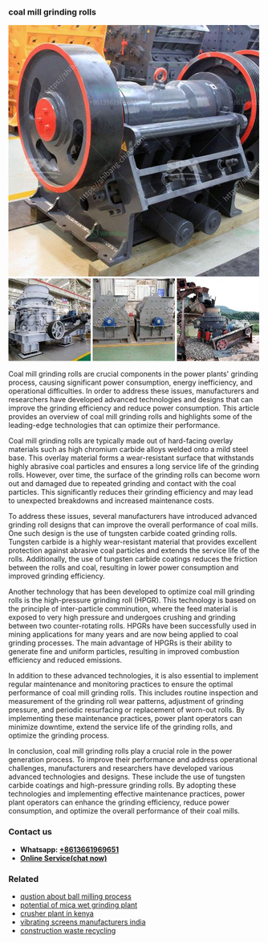 <h3>coal mill grinding rolls</h3><img src='1704791367.jpg' alt=''><p>Coal mill grinding rolls are crucial components in the power plants' grinding process, causing significant power consumption, energy inefficiency, and operational difficulties. In order to address these issues, manufacturers and researchers have developed advanced technologies and designs that can improve the grinding efficiency and reduce power consumption. This article provides an overview of coal mill grinding rolls and highlights some of the leading-edge technologies that can optimize their performance.</p><p>Coal mill grinding rolls are typically made out of hard-facing overlay materials such as high chromium carbide alloys welded onto a mild steel base. This overlay material forms a wear-resistant surface that withstands highly abrasive coal particles and ensures a long service life of the grinding rolls. However, over time, the surface of the grinding rolls can become worn out and damaged due to repeated grinding and contact with the coal particles. This significantly reduces their grinding efficiency and may lead to unexpected breakdowns and increased maintenance costs.</p><p>To address these issues, several manufacturers have introduced advanced grinding roll designs that can improve the overall performance of coal mills. One such design is the use of tungsten carbide coated grinding rolls. Tungsten carbide is a highly wear-resistant material that provides excellent protection against abrasive coal particles and extends the service life of the rolls. Additionally, the use of tungsten carbide coatings reduces the friction between the rolls and coal, resulting in lower power consumption and improved grinding efficiency.</p><p>Another technology that has been developed to optimize coal mill grinding rolls is the high-pressure grinding roll (HPGR). This technology is based on the principle of inter-particle comminution, where the feed material is exposed to very high pressure and undergoes crushing and grinding between two counter-rotating rolls. HPGRs have been successfully used in mining applications for many years and are now being applied to coal grinding processes. The main advantage of HPGRs is their ability to generate fine and uniform particles, resulting in improved combustion efficiency and reduced emissions.</p><p>In addition to these advanced technologies, it is also essential to implement regular maintenance and monitoring practices to ensure the optimal performance of coal mill grinding rolls. This includes routine inspection and measurement of the grinding roll wear patterns, adjustment of grinding pressure, and periodic resurfacing or replacement of worn-out rolls. By implementing these maintenance practices, power plant operators can minimize downtime, extend the service life of the grinding rolls, and optimize the grinding process.</p><p>In conclusion, coal mill grinding rolls play a crucial role in the power generation process. To improve their performance and address operational challenges, manufacturers and researchers have developed various advanced technologies and designs. These include the use of tungsten carbide coatings and high-pressure grinding rolls. By adopting these technologies and implementing effective maintenance practices, power plant operators can enhance the grinding efficiency, reduce power consumption, and optimize the overall performance of their coal mills.</p><h3>Contact us</h3><ul><li><strong>Whatsapp:&nbsp;<a href="https://wa.me/8613661969651">+8613661969651</a></strong></li><li><a href="https://swt.shibang-china.com/?git&amp;zhl&amp;coal mill grinding rolls"><strong>Online Service(chat now)</strong></a></li></ul><h3>Related</h3><ul><li><a href='qustion about ball milling process.md'>qustion about ball milling process</a></li><li><a href='potential of mica wet grinding plant.md'>potential of mica wet grinding plant</a></li><li><a href='crusher plant in kenya.md'>crusher plant in kenya</a></li><li><a href='vibrating screens manufacturers india.md'>vibrating screens manufacturers india</a></li><li><a href='construction waste recycling.md'>construction waste recycling</a></li></ul>